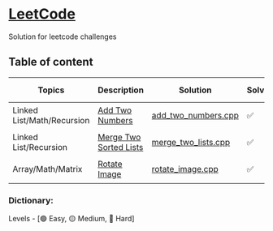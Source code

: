 # [LeetCode](https://www.leetcode.com/)

Solution for leetcode challenges

## Table of content

 | Topics                     | Description                                                                                 | Solution                                                   | Solved? | Level | Runtime | Runtime beats | Memory  | Memory beats |
 | -------------------------- | ------------------------------------------------------------------------------------------- | ---------------------------------------------------------- | ------- | ----- | ------- | ------------- | ------- | ------------ |
 | Linked List/Math/Recursion | [Add Two Numbers](https://leetcode.com/problems/add-two-numbers/description/)               | [add_two_numbers.cpp](add_two_numbers/add_two_numbers.cpp) | ✅       | 🟡     | 13ms    | 40.65%        | 7.20MB  | 🟢 94.83%     |
 | Linked List/Recursion      | [Merge Two Sorted Lists](https://leetcode.com/problems/merge-two-sorted-lists/description/) | [merge_two_lists.cpp](merge_two_lists/merge_two_lists.cpp) | ✅       | 🟢     | 3ms     | 🟢 84.11%      | 18.37MB | 27.24%       |
 | Array/Math/Matrix          | [Rotate Image](https://leetcode.com/problems/rotate-image/description/)                     | [rotate_image.cpp](rotate_image/rotate_image.cpp)          | ✅       | 🟡     | 0ms     | 🟢 100%        | 855MB   | 🟢 60.14%     |

### Dictionary:

Levels - [🟢 Easy, 🟡 Medium, 🔴 Hard]